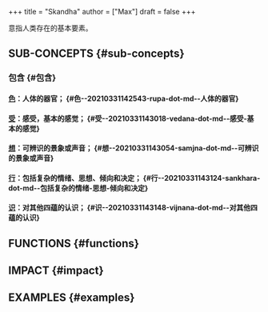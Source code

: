 +++
title = "Skandha"
author = ["Max"]
draft = false
+++

意指人类存在的基本要素。


## SUB-CONCEPTS {#sub-concepts}


### 包含 {#包含}


#### [色](20210331142543-rupa.md)：人体的器官； {#色--20210331142543-rupa-dot-md--人体的器官}


#### [受](20210331143018-vedana.md)：感受，基本的感觉； {#受--20210331143018-vedana-dot-md--感受-基本的感觉}


#### [想](20210331143054-samjna.md)：可辨识的景象或声音； {#想--20210331143054-samjna-dot-md--可辨识的景象或声音}


#### [行](20210331143124-sankhara.md)：包括复杂的情绪、思想、倾向和决定； {#行--20210331143124-sankhara-dot-md--包括复杂的情绪-思想-倾向和决定}


#### [识](20210331143148-vijnana.md)：对其他四蕴的认识； {#识--20210331143148-vijnana-dot-md--对其他四蕴的认识}


## FUNCTIONS {#functions}


## IMPACT {#impact}


## EXAMPLES {#examples}
